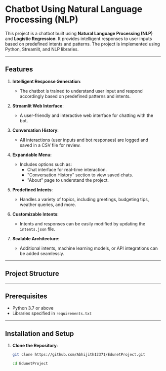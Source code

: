 # Chatbot Using Natural Language Processing (NLP)

This project is a chatbot built using **Natural Language Processing (NLP)** and **Logistic Regression**. It provides intelligent responses to user inputs based on predefined intents and patterns. The project is implemented using Python, Streamlit, and NLP libraries.

---

## Features

1. **Intelligent Response Generation**:
   - The chatbot is trained to understand user input and respond accordingly based on predefined patterns and intents.

2. **Streamlit Web Interface**:
   - A user-friendly and interactive web interface for chatting with the bot.

3. **Conversation History**:
   - All interactions (user inputs and bot responses) are logged and saved in a CSV file for review.

4. **Expandable Menu**:
   - Includes options such as:
     - Chat interface for real-time interaction.
     - "Conversation History" section to view saved chats.
     - "About" page to understand the project.

5. **Predefined Intents**:
   - Handles a variety of topics, including greetings, budgeting tips, weather queries, and more.

6. **Customizable Intents**:
   - Intents and responses can be easily modified by updating the `intents.json` file.

7. **Scalable Architecture**:
   - Additional intents, machine learning models, or API integrations can be added seamlessly.

---

## Project Structure


---

## Prerequisites

- Python 3.7 or above
- Libraries specified in `requirements.txt`

---

## Installation and Setup

1. **Clone the Repository**:
   ```bash
   git clone https://github.com/Abhijith12371/EdunetProject.git

   cd EdunetProject
